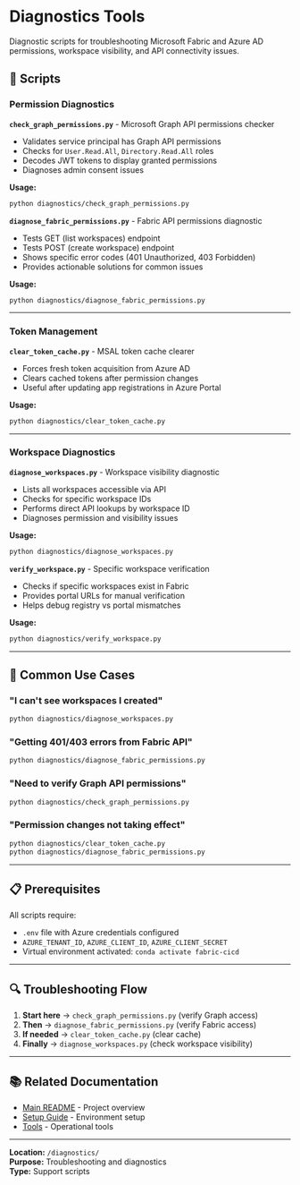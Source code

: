 # Diagnostics Tools

Diagnostic scripts for troubleshooting Microsoft Fabric and Azure AD permissions, workspace visibility, and API connectivity issues.

## 📁 Scripts

### Permission Diagnostics

**`check_graph_permissions.py`** - Microsoft Graph API permissions checker
- Validates service principal has Graph API permissions
- Checks for `User.Read.All`, `Directory.Read.All` roles
- Decodes JWT tokens to display granted permissions
- Diagnoses admin consent issues

**Usage:**
```bash
python diagnostics/check_graph_permissions.py
```

**`diagnose_fabric_permissions.py`** - Fabric API permissions diagnostic
- Tests GET (list workspaces) endpoint
- Tests POST (create workspace) endpoint
- Shows specific error codes (401 Unauthorized, 403 Forbidden)
- Provides actionable solutions for common issues

**Usage:**
```bash
python diagnostics/diagnose_fabric_permissions.py
```

---

### Token Management

**`clear_token_cache.py`** - MSAL token cache clearer
- Forces fresh token acquisition from Azure AD
- Clears cached tokens after permission changes
- Useful after updating app registrations in Azure Portal

**Usage:**
```bash
python diagnostics/clear_token_cache.py
```

---

### Workspace Diagnostics

**`diagnose_workspaces.py`** - Workspace visibility diagnostic
- Lists all workspaces accessible via API
- Checks for specific workspace IDs
- Performs direct API lookups by workspace ID
- Diagnoses permission and visibility issues

**Usage:**
```bash
python diagnostics/diagnose_workspaces.py
```

**`verify_workspace.py`** - Specific workspace verification
- Checks if specific workspaces exist in Fabric
- Provides portal URLs for manual verification
- Helps debug registry vs portal mismatches

**Usage:**
```bash
python diagnostics/verify_workspace.py
```

---

## 🔧 Common Use Cases

### "I can't see workspaces I created"
```bash
python diagnostics/diagnose_workspaces.py
```

### "Getting 401/403 errors from Fabric API"
```bash
python diagnostics/diagnose_fabric_permissions.py
```

### "Need to verify Graph API permissions"
```bash
python diagnostics/check_graph_permissions.py
```

### "Permission changes not taking effect"
```bash
python diagnostics/clear_token_cache.py
python diagnostics/diagnose_fabric_permissions.py
```

---

## 📋 Prerequisites

All scripts require:
- `.env` file with Azure credentials configured
- `AZURE_TENANT_ID`, `AZURE_CLIENT_ID`, `AZURE_CLIENT_SECRET`
- Virtual environment activated: `conda activate fabric-cicd`

---

## 🔍 Troubleshooting Flow

1. **Start here** → `check_graph_permissions.py` (verify Graph access)
2. **Then** → `diagnose_fabric_permissions.py` (verify Fabric access)
3. **If needed** → `clear_token_cache.py` (clear cache)
4. **Finally** → `diagnose_workspaces.py` (check workspace visibility)

---

## 📚 Related Documentation

- [Main README](../README.md) - Project overview
- [Setup Guide](../setup/README.md) - Environment setup
- [Tools](../tools/README.md) - Operational tools

---

**Location:** `/diagnostics/`  
**Purpose:** Troubleshooting and diagnostics  
**Type:** Support scripts
